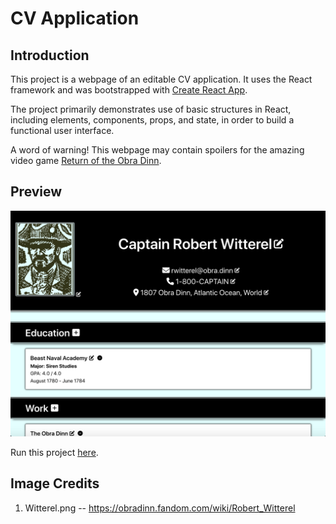 # CV Application

## Introduction

This project is a webpage of an editable CV application. It uses the React framework and was bootstrapped with [Create React App](https://github.com/facebook/create-react-app).

The project primarily demonstrates use of basic structures in React, including elements, components, props, and state, in order to build a functional user interface.

A word of warning! This webpage may contain spoilers for the amazing video game [Return of the Obra Dinn](https://obradinn.com/).

## Preview

[![CV Application preview](./public/preview.png)](https://xsherryhe.github.io/cv-application/)

Run this project [here](https://xsherryhe.github.io/cv-application/).

## Image Credits

1. Witterel.png -- https://obradinn.fandom.com/wiki/Robert_Witterel
